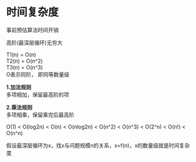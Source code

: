 # 时间复杂度

事前预估算法时间开销

高阶(最深层循环)无穷大

T1(n) = O(n)  
T2(n) = O(n^2)  
T3(n) = O(n^3)  
O表示同阶， 即同等数量级

**1.加法规则**  
 多项相加，保留最高阶的项

**2.乘法规则**  
多项相乘，保留乘完后最高阶
  
O(1) < O(log2n) < O(n) < O(nlog2n) < O(n^2) < O(n^3) < O(2^n) < O(n!) < O(n^n)

 假设最深层循环为x，找x与问题规模n的关系，x=f(n)，x的数量级就是时间复杂度
